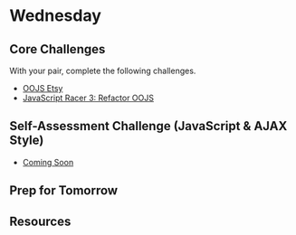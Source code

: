 # Wednesday

## Core Challenges
With your pair, complete the following challenges.

- [OOJS Etsy](../../../../oo-js-etsy-challenge)
- [JavaScript Racer 3: Refactor OOJS](../../../../javascript-racer-3-sane-javascript-challenge)

## Self-Assessment Challenge (JavaScript & AJAX Style)
- [Coming Soon]()

## Prep for Tomorrow


## Resources
